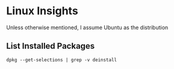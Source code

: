 Linux Insights
===============

Unless otherwise mentioned, I assume Ubuntu as the distribution

List Installed Packages
-----------------------

`dpkg --get-selections | grep -v deinstall`